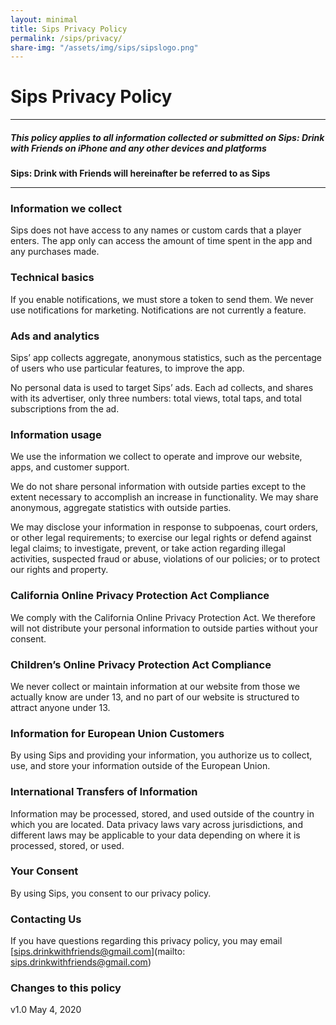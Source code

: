 ```yaml
---
layout: minimal
title: Sips Privacy Policy
permalink: /sips/privacy/
share-img: "/assets/img/sips/sipslogo.png"
---
```

# Sips Privacy Policy
---
##### This policy applies to all information collected or submitted on Sips: Drink with Friends on iPhone and any other devices and platforms

**Sips: Drink with Friends will hereinafter be referred to as Sips**

---

### Information we collect

Sips does not have access to any names or custom cards that a player enters.  The app only can access the amount of time spent in the app and any purchases made.

### Technical basics

If you enable notifications, we must store a token to send them. We never use notifications for marketing. Notifications are not currently a feature.

### Ads and analytics

Sips’ app collects aggregate, anonymous statistics, such as the percentage of users who use particular features, to improve the app.

No personal data is used to target Sips’ ads. Each ad collects, and shares with its advertiser, only three numbers: total views, total taps, and total subscriptions from the ad.

### Information usage

We use the information we collect to operate and improve our website, apps, and customer support.

We do not share personal information with outside parties except to the extent necessary to accomplish an increase in functionality. We may share anonymous, aggregate statistics with outside parties.

We may disclose your information in response to subpoenas, court orders, or other legal requirements; to exercise our legal rights or defend against legal claims; to investigate, prevent, or take action regarding illegal activities, suspected fraud or abuse, violations of our policies; or to protect our rights and property.

### California Online Privacy Protection Act Compliance

We comply with the California Online Privacy Protection Act. We therefore will not distribute your personal information to outside parties without your consent.

### Children’s Online Privacy Protection Act Compliance

We never collect or maintain information at our website from those we actually know are under 13, and no part of our website is structured to attract anyone under 13.

### Information for European Union Customers

By using Sips and providing your information, you authorize us to collect, use, and store your information outside of the European Union.

### International Transfers of Information

Information may be processed, stored, and used outside of the country in which you are located. Data privacy laws vary across jurisdictions, and different laws may be applicable to your data depending on where it is processed, stored, or used.

### Your Consent

By using Sips, you consent to our privacy policy.

### Contacting Us

If you have questions regarding this privacy policy, you may email [sips.drinkwithfriends@gmail.com](mailto: sips.drinkwithfriends@gmail.com)

### Changes to this policy

v1.0 May 4, 2020
